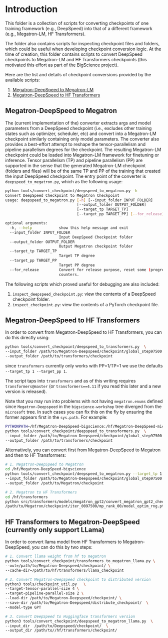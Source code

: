 # Introduction

This folder is a collection of scripts for converting checkpoints of one training framework (e.g., DeepSpeed) into that of a different framework (e.g., Megatron-LM, HF Transformers).

The folder also contains scripts for inspecting checkpoint files and folders, which could be useful when developing checkpoint conversion logic. At the time of creation, this folder contains scripts to convert DeepSpeed checkpoints to Megatron-LM and HF Transformers checkpoints (this motivated this effort as part of the BigScience project).

Here are the list and details of checkpoint conversions provided by the available scripts:

1. [Megatron-DeepSpeed to Megatron-LM](#Megatron-DeepSpeed-to-Megatron)
1. [Megatron-DeepSpeed to HF Transformers](#Megatron-DeepSpeed-to-HF-Transformers)


## Megatron-DeepSpeed to Megatron

The (current implementation of the) converter extracts args and model parameters from a DeepSpeed checkpoint (i.e., excludes other training states such as optimizer, scheduler, etc) and convert into a Megatron-LM checkpoint similarly containing only model parameters. The converter also provides a best-effort attempt to reshape the tensor-parallelism and pipeline parallelism degrees for the checkpoint. The resulting Megatron-LM checkpoint could be loaded into Megatron-LM framework for finetuning or inference. Tensor parallelism (TP) and pipeline parallelism (PP) are supported in the sense that the generated Megatron-LM checkpoint (folders and files) will be of the same TP and PP of the training that created the input DeepSpeed checkpoint. The entry point of the converter is `deepspeed_to_megatron.py`, which as the following usage:
```bash
python tools/convert_checkpoint/deepspeed_to_megatron.py -h
Convert DeepSpeed Checkpoint to Megatron Checkpoint
usage: deepspeed_to_megatron.py [-h] [--input_folder INPUT_FOLDER]
                                [--output_folder OUTPUT_FOLDER]
                                [--target_tp TARGET_TP]
                                [--target_pp TARGET_PP] [--for_release]

optional arguments:
  -h, --help            show this help message and exit
  --input_folder INPUT_FOLDER
                        Input DeepSpeed Checkpoint folder
  --output_folder OUTPUT_FOLDER
                        Output Megatron checkpoint folder
  --target_tp TARGET_TP
                        Target TP degree
  --target_pp TARGET_PP
                        Target PP degree
  --for_release         Convert for release purpose, reset some (progress)
                        counters.
```

The following scripts which proved useful for debugging are also included:
1. `inspect_deepspeed_checkpoint.py`: view the contents of a DeepSpeed checkpoint folder.
2. `inspect_checkpoint.py`: view the contents of a PyTorch checkpoint file.

## Megatron-DeepSpeed to HF Transformers

In order to convert from Megatron-DeepSpeed to HF Transformers, you can do this directly using:

```bash
python tools/convert_checkpoint/deepspeed_to_transformers.py  \
--input_folder /path/to/Megatron-Deepspeed/checkpoint/global_step97500 \
--output_folder /path/to/transformers/checkpoint
```
since `transformers` currently only works with PP=1/TP=1 we use the defaults `--target_tp 1 --target_pp 1`.

The script taps into `transformers` and as of this writing requires `transformers@master` (or `transformers==4.11` if you read this later and a new version is released).

Note that you may run into problems with not having `megatron.enums` defined since `Megatron-Deepspeed` in the `bigscience-workshop` tree diverged from the `microsoft` tree. In such cases you can fix this on the fly by ensuring the former appears first in the `sys.path`. For example:


```bash
PYTHONPATH=/hf/Megatron-DeepSpeed-bigscience:/hf/Megatron-DeepSpeed-microsoft \
python tools/convert_checkpoint/deepspeed_to_transformers.py  \
--input_folder /path/to/Megatron-Deepspeed/checkpoint/global_step97500 \
--output_folder /path/to/transformers/checkpoint
```

Alternatively, you can convert first from Megatron-DeepSpeed to Megatron and then to HF Transformers:

```bash
# 1. Megatron-DeepSpeed to Megatron
cd /hf/Megatron-DeepSpeed-bigscience
python tools/convert_checkpoint/deepspeed_to_megatron.py --target_tp 1 --target_pp 1 \
--input_folder /path/to/Megatron-Deepspeed/checkpoint/global_step97500 \
--output_folder /path/to/Megatron/checkpoint

# 2. Megatron to HF Transformers
cd /hf/transformers
python src/transformers/models/megatron_gpt2/convert_megatron_gpt2_checkpoint.py \
/path/to/Megatron/checkpoint/iter_0097500/mp_rank_00/model_optim_rng.pt
```

## HF Transformers to Megatron-DeepSpeed (currently only support LLama)

In order to convert llama model from HF Transformers to Megatron-DeepSpeed, you can do this by two steps:

```bash
# 1. Convert llama weight from hf to megatron
python tools/convert_checkpoint/transformers_to_megatron_llama.py \
--out=/path/to/Megatron-Deepspeed/checkpoint/ \
--cache-dir=/path/to/hf/transformers/llama_checkpoint

# 2. Convert Megatron-DeepSpeed checkpoint to distributed version
python3 tools/checkpoint_util.py   \
--target-tensor-parallel-size 4 \
--target-pipeline-parallel-size 2 \
--load-dir /path/to/Megatron-Deepspeed/checkpoint/ \
--save-dir /path/to/Megatron-Deepspeed/distribute_checkpoint/  \
--model-type GPT

# 3. Convert DeepSpeed to Huggingface transformers version
python3 tools/convert_checkpoint/deepspeed_to_megatron_llama.py  \
--input_dir  /path/to/Deepspeed/checkpoint/  \
--output_dir /path/to//hf/transformers/checkpoint/
```
